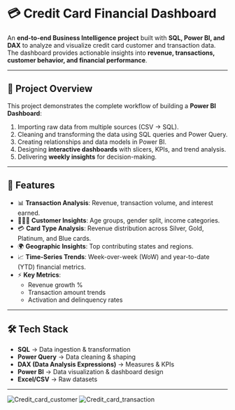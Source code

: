# 💳 Credit Card Financial Dashboard

An **end-to-end Business Intelligence project** built with **SQL, Power BI, and DAX** to analyze and visualize credit card customer and transaction data.  
The dashboard provides actionable insights into **revenue, transactions, customer behavior, and financial performance**.

---

## 📌 Project Overview
This project demonstrates the complete workflow of building a **Power BI Dashboard**:
1. Importing raw data from multiple sources (CSV → SQL).
2. Cleaning and transforming the data using SQL queries and Power Query.
3. Creating relationships and data models in Power BI.
4. Designing **interactive dashboards** with slicers, KPIs, and trend analysis.
5. Delivering **weekly insights** for decision-making.

---

## 🚀 Features
- 📊 **Transaction Analysis**: Revenue, transaction volume, and interest earned.  
- 👨‍👩‍👧 **Customer Insights**: Age groups, gender split, income categories.  
- 💳 **Card Type Analysis**: Revenue distribution across Silver, Gold, Platinum, and Blue cards.  
- 🌍 **Geographic Insights**: Top contributing states and regions.  
- 📈 **Time-Series Trends**: Week-over-week (WoW) and year-to-date (YTD) financial metrics.  
- ⚡ **Key Metrics**:  
  - Revenue growth %
  - Transaction amount trends  
  - Activation and delinquency rates  

---

## 🛠️ Tech Stack
- **SQL** → Data ingestion & transformation  
- **Power Query** → Data cleaning & shaping  
- **DAX (Data Analysis Expressions)** → Measures & KPIs  
- **Power BI** → Data visualization & dashboard design  
- **Excel/CSV** → Raw datasets  

---
![Credit_card_customer](images/Credit_card_customer1.jpeg)
![Credit_card_transaction](images/Credit_card_trans1.jpeg)
